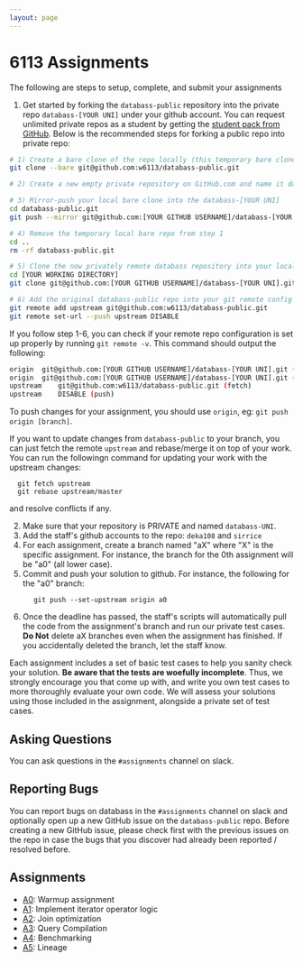 ```yaml
---
layout: page
---
```


# 6113 Assignments

The following are steps to setup, complete, and submit your assignments

1. Get started by forking the `databass-public` repository into the private repo `databass-[YOUR UNI]` under your github account. You can request unlimited private repos as a student by getting the [student pack from GitHub](https://education.github.com/pack). Below is the recommended steps for forking a public repo into private repo:

```bash
# 1) Create a bare clone of the repo locally (this temporary bare clone will be removed in the future)
git clone --bare git@github.com:w6113/databass-public.git

# 2) Create a new empty private repository on GitHub.com and name it databass-[YOUR UNI]. 

# 3) Mirror-push your local bare clone into the databass-[YOUR UNI]
cd databass-public.git
git push --mirror git@github.com:[YOUR GITHUB USERNAME]/databass-[YOUR UNI].git

# 4) Remove the temporary local bare repo from step 1
cd ..
rm -rf databass-public.git

# 5) Clone the now privately remote databass repository into your local workspace
cd [YOUR WORKING DIRECTORY]
git clone git@github.com:[YOUR GITHUB USERNAME]/databass-[YOUR UNI].git

# 6) Add the original databass-public repo into your git remote config for potential future changes, and make sure to disable push on the remote repo
git remote add upstream git@github.com:w6113/databass-public.git
git remote set-url --push upstream DISABLE 
```

If you follow step 1-6, you can check if your remote repo configuration is set up properly by running `git remote -v`. This command should output the following:

```bash
origin	git@github.com:[YOUR GITHUB USERNAME]/databass-[YOUR UNI].git (fetch)
origin	git@github.com:[YOUR GITHUB USERNAME]/databass-[YOUR UNI].git (push)
upstream	git@github.com:w6113/databass-public.git (fetch)
upstream	DISABLE (push)
```

To push changes for your assignment, you should use `origin`, eg: `git push origin [branch]`.

If you want to update changes from `databass-public` to your branch, you can just fetch the remote `upstream` and rebase/merge it on top of your work. You can run the followingn command for updating your work with the upstream changes:

```
  git fetch upstream
  git rebase upstream/master
```

and resolve conflicts if any.

2. Make sure that your repository is PRIVATE and named `databass-UNI`.
3. Add the staff's github accounts to the repo: `deka108` and `sirrice`
4. For each assignment, create a branch named "aX" where "X" is the specific assignment.  For instance, the branch for the 0th assignment will be "a0" (all lower case).
5. Commit and push your solution to github.  For instance, the following for the "a0" branch:

```
      git push --set-upstream origin a0
```

6. Once the deadline has passed, the staff's scripts will automatically pull the code from the assignment's branch and run our private test cases.  **Do Not** delete aX branches even when the assignment has finished. If you accidentally deleted the branch, let the staff know.


Each assignment includes a set of basic test cases to help you sanity check your solution.   **Be aware that the tests are woefully incomplete**. Thus, we strongly encourage you that come up with, and write you own test cases to more thoroughly evaluate your own code.    We will assess your solutions using those included in the assignment, alongside a private set of test cases.

## Asking Questions

You can ask questions in the `#assignments` channel on slack.

## Reporting Bugs

You can report bugs on databass in the `#assignments` channel on slack and optionally open up a new GitHub issue on the `databass-public` repo. Before creating a new GitHub issue, please check first with the previous issues on the repo in case the bugs that you discover had already been reported / resolved before.

<!-- ## Submission Overview

Need to decide on how to submit if the above procedure is hard to automate

* Use this pytest autograder?
  * https://github.com/ucsb-gradescope-tools/sample-python-pytest-autograder
  * https://github.com/ucsb-gradescope-tools/pytest_utils
* Follow Chicago's protocol? https://github.com/UCHI-DB/course-info#submitting-your-lab -->


## Assignments

* [A0](./a0.md): Warmup assignment
* [A1](./a1.md): Implement iterator operator logic
* [A2](./a2.md): Join optimization
* [A3](./a3.md): Query Compilation
* [A4](./a4.md): Benchmarking
* [A5](./a5.md): Lineage
